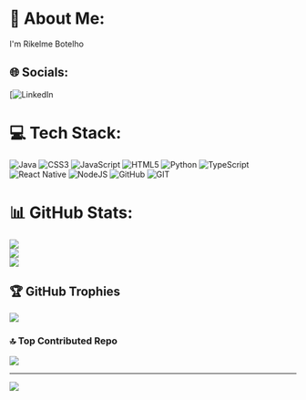 # 💫 About Me:
I'm Rikelme Botelho<br>


## 🌐 Socials:
[![LinkedIn](https://www.linkedin.com/in/rikelme-botelho-a96361287/) 

# 💻 Tech Stack:
![Java](https://img.shields.io/badge/java-%23ED8B00.svg?style=for-the-badge&logo=java&logoColor=white) ![CSS3](https://img.shields.io/badge/css3-%231572B6.svg?style=for-the-badge&logo=css3&logoColor=white) ![JavaScript](https://img.shields.io/badge/javascript-%23323330.svg?style=for-the-badge&logo=javascript&logoColor=%23F7DF1E) ![HTML5](https://img.shields.io/badge/html5-%23E34F26.svg?style=for-the-badge&logo=html5&logoColor=white) ![Python](https://img.shields.io/badge/python-3670A0?style=for-the-badge&logo=python&logoColor=ffdd54) ![TypeScript](https://img.shields.io/badge/typescript-%23007ACC.svg?style=for-the-badge&logo=typescript&logoColor=white) ![React Native](https://img.shields.io/badge/react_native-%2320232a.svg?style=for-the-badge&logo=react&logoColor=%2361DAFB) ![NodeJS](https://img.shields.io/badge/node.js-6DA55F?style=for-the-badge&logo=node.js&logoColor=white) ![GitHub](https://img.shields.io/badge/GitHub-%23121011.svg?style=for-the-badge&logo=github&logoColor=white) ![GIT](https://img.shields.io/badge/Git-fc6d26?style=for-the-badge&logo=git&logoColor=white)
# 📊 GitHub Stats:
![](https://github-readme-stats.vercel.app/api?username=RikelmeBotelho&theme=dark&hide_border=false&include_all_commits=false&count_private=false)<br/>
![](https://github-readme-streak-stats.herokuapp.com/?user=RikelmeBotelho&theme=dark&hide_border=false)<br/>
![](https://github-readme-stats.vercel.app/api/top-langs/?username=RikelmeBotelho&theme=dark&hide_border=false&include_all_commits=false&count_private=false&layout=compact)

## 🏆 GitHub Trophies
![](https://github-profile-trophy.vercel.app/?username=RikelmeBotelho&theme=onedark&no-frame=false&no-bg=false&margin-w=4)

### 🔝 Top Contributed Repo
![](https://github-contributor-stats.vercel.app/api?username=RikelmeBotelho&limit=5&theme=dark&combine_all_yearly_contributions=true)

---
[![](https://visitcount.itsvg.in/api?id=RikelmeBotelho&icon=2&color=0)](https://visitcount.itsvg.in)

<!-- Proudly created with GPRM ( https://gprm.itsvg.in ) -->
